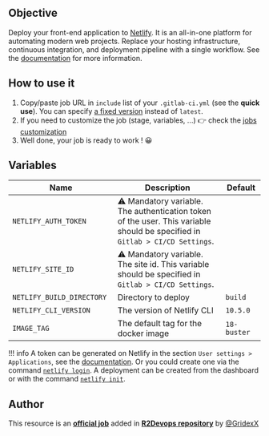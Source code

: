 ## Objective

Deploy your front-end application to [Netlify](https://netlify.com). It is an all-in-one platform for automating modern web projects. Replace your hosting infrastructure, continuous integration, and deployment pipeline with a single workflow.
See the [documentation](https://docs.netlify.com/) for more information.

## How to use it

1. Copy/paste job URL in `include` list of your `.gitlab-ci.yml` (see the **quick use**). You can specify [a fixed version](https://docs.r2devops.io/get-started/use-templates/#versioning) instead of `latest`.
1. If you need to customize the job (stage, variables, ...) 👉 check the [jobs
   customization](https://docs.r2devops.io/get-started/use-templates/#job-templates-customization)
1. Well done, your job is ready to work ! 😀

## Variables

| Name | Description | Default |
| ---- | ----------- | ------- |
| `NETLIFY_AUTH_TOKEN` <img width=100/> | ⚠️ Mandatory variable. The authentication token of the user. This variable should be specified in `Gitlab > CI/CD Settings`. <img width=175/>| ` ` <img width=100/>|
| `NETLIFY_SITE_ID` | ⚠️ Mandatory variable. The site id. This variable should be specified in `Gitlab > CI/CD Settings`. | ` ` |
| `NETLIFY_BUILD_DIRECTORY` | Directory to deploy | `build` |
| `NETLIFY_CLI_VERSION` | The version of Netlify CLI | `10.5.0` |
| `IMAGE_TAG` | The default tag for the docker image | `18-buster`  |

!!! info
    A token can be generated on Netlify in the section `User settings > Applications`, see the [documentation](https://docs.netlify.com/cli/get-started/#obtain-a-token-in-the-netlify-ui). Or you could create one via the command [`netlify login`](https://docs.netlify.com/cli/get-started/#obtain-a-token-in-the-netlify-ui).
    A deployment can be created from the dashboard or with the command [`netlify init`](https://docs.netlify.com/cli/get-started/#automated-setup).


## Author
This resource is an **[official job](https://docs.r2devops.io/get-started/faq/#use-a-template)** added in [**R2Devops repository**](https://gitlab.com/r2devops/hub) by [@GridexX](https://gitlab.com/GridexX)

